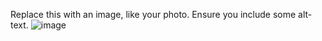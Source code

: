 Replace this with an image, like your photo. Ensure you include some alt-text.
![image](https://user-images.githubusercontent.com/79853679/111436274-cb58c980-8727-11eb-912b-3af9394737a2.png)

